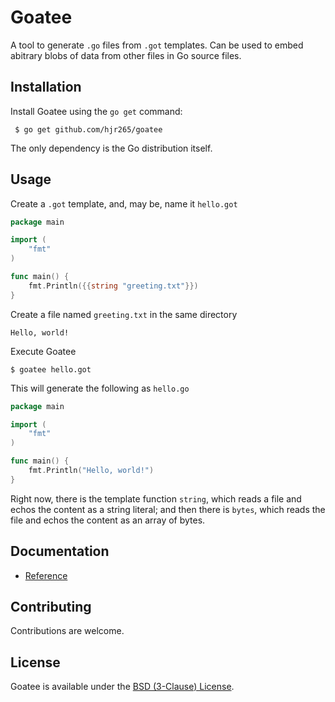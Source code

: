 # Goatee

A tool to generate `.go` files from `.got` templates. Can be used to embed abitrary blobs of data from other files in Go source files.

## Installation

Install Goatee using the `go get` command:

     $ go get github.com/hjr265/goatee

The only dependency is the Go distribution itself.

## Usage

Create a `.got` template, and, may be, name it `hello.got`

```go
package main

import (
	"fmt"
)

func main() {
	fmt.Println({{string "greeting.txt"}})
}
```

Create a file named `greeting.txt` in the same directory

    Hello, world!

Execute Goatee

    $ goatee hello.got

This will generate the following as `hello.go`

```go
package main

import (
	"fmt"
)

func main() {
	fmt.Println("Hello, world!")
}
```

Right now, there is the template function `string`, which reads a file and echos the content as a string literal; and then there is `bytes`, which reads the file and echos the content as an array of bytes.

## Documentation

- [Reference](http://godoc.org/github.com/hjr265/goatee)

## Contributing

Contributions are welcome.

## License

Goatee is available under the [BSD (3-Clause) License](http://opensource.org/licenses/BSD-3-Clause).


